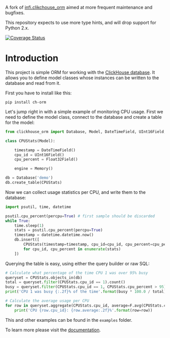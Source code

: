 A fork of [infi.clikchouse_orm](https://github.com/Infinidat/infi.clickhouse_orm) aimed at more frequent maintenance and bugfixes.

This repository expects to use more type hints, and will drop support for Python 2.x.

[![Coverage Status](https://coveralls.io/repos/github/sswest/ch-orm/badge.svg?branch=develop)](https://coveralls.io/github/sswest/ch-orm?branch=develop)

Introduction
============

This project is simple ORM for working with the [ClickHouse database](https://clickhouse.yandex/).
It allows you to define model classes whose instances can be written to the database and read from it.

First you have to install like this:

```
pip install ch-orm
```

Let's jump right in with a simple example of monitoring CPU usage. First we need to define the model class,
connect to the database and create a table for the model:

```python
from clickhouse_orm import Database, Model, DateTimeField, UInt16Field, Float32Field, Memory, F

class CPUStats(Model):

    timestamp = DateTimeField()
    cpu_id = UInt16Field()
    cpu_percent = Float32Field()

    engine = Memory()

db = Database('demo')
db.create_table(CPUStats)
```

Now we can collect usage statistics per CPU, and write them to the database:

```python
import psutil, time, datetime

psutil.cpu_percent(percpu=True) # first sample should be discarded
while True:
    time.sleep(1)
    stats = psutil.cpu_percent(percpu=True)
    timestamp = datetime.datetime.now()
    db.insert([
        CPUStats(timestamp=timestamp, cpu_id=cpu_id, cpu_percent=cpu_percent)
        for cpu_id, cpu_percent in enumerate(stats)
    ])
```

Querying the table is easy, using either the query builder or raw SQL:

```python
# Calculate what percentage of the time CPU 1 was over 95% busy
queryset = CPUStats.objects_in(db)
total = queryset.filter(CPUStats.cpu_id == 1).count()
busy = queryset.filter(CPUStats.cpu_id == 1, CPUStats.cpu_percent > 95).count()
print('CPU 1 was busy {:.2f}% of the time'.format(busy * 100.0 / total))

# Calculate the average usage per CPU
for row in queryset.aggregate(CPUStats.cpu_id, average=F.avg(CPUStats.cpu_percent)):
    print('CPU {row.cpu_id}: {row.average:.2f}%'.format(row=row))
```

This and other examples can be found in the `examples` folder.

To learn more please visit the [documentation](docs/toc.md).
